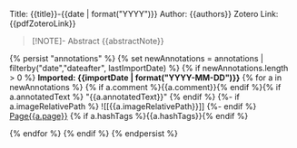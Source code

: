 Title: {{title}}-{{date | format("YYYY")}}
Author: {{authors}}
Zotero Link: {{pdfZoteroLink}}

> [!NOTE]- Abstract
> {{abstractNote}}

{% persist "annotations" %}
{% set newAnnotations = annotations | filterby("date","dateafter", lastImportDate) %}
{% if newAnnotations.length > 0 %}
**Imported: {{importDate | format("YYYY-MM-DD")}}**
{% for a in newAnnotations %}
{% if a.comment %}{{a.comment}}{% endif %}{% if a.annotatedText %} "{{a.annotatedText}}" {% endif %}
{%- if a.imageRelativePath %} ![[{{a.imageRelativePath}}]] {%- endif %} [Page{{a.page}}]({{a.desktopURI}})
{% if a.hashTags %}{{a.hashTags}}{% endif %}

{% endfor %}
{% endif %}
{% endpersist %}